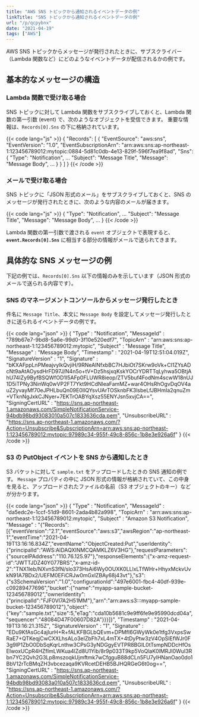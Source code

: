 ```yaml
---
title: "AWS SNS トピックから通知されるイベントデータの例"
linkTitle: "SNS トピックから通知されるイベントデータの例"
url: "/p/qcpybnx"
date: "2021-04-19"
tags: ["AWS"]
---
```


AWS SNS トピックからメッセージが発行されたときに、サブスクライバー（Lambda 関数など）にどのようなイベントデータが配信されるかの例です。

基本的なメッセージの構造
----

### Lambda 関数で受け取る場合

SNS トピックに対して Lambda 関数をサブスクライブしておくと、Lambda 関数の第一引数 (event) で、次のようなオブジェクトを受信できます。
重要な情報は、`Records[0].Sns` の下に格納されています。

{{< code lang="js" >}}
{
  "Records": [
    {
      "EventSource": "aws:sns",
      "EventVersion": "1.0",
      "EventSubscriptionArn": "arn:aws:sns:ap-northeast-1:123456789012:mytopic:0884-5d81c0db-4e13-829f-596f7ea9f8ad",
      "Sns": {
        "Type": "Notification",
        ...
        "Subject": "Message Title",
        "Message": "Message Body",
        ...
      }
    }
  ]
}
{{< /code >}}

### メールで受け取る場合

SNS トピックに「JSON 形式のメール」をサブスクライブしておくと、SNS のメッセージが発行されたときに、次のような内容のメールが届きます。

{{< code lang="js" >}}
{
  "Type": "Notification",
  ...
  "Subject": "Message Title",
  "Message": "Message Body",
  ...
}
{{< /code >}}

Lambda 関数の第一引数で渡される `event` オブジェクトで表現すると、__`event.Records[0].Sns`__ に相当する部分の情報がメールで送られてきます。


具体的な SNS メッセージの例
----

下記の例では、`Records[0].Sns` 以下の情報のみを示しています（JSON 形式のメールで送られる内容です）。

### SNS のマネージメントコンソールからメッセージ発行したとき

件名に `Message Title`、本文に `Message Body` を設定してメッセージ発行したときに送られるイベントデータの例です。

{{< code lang="json" >}}
{
  "Type" : "Notification",
  "MessageId" : "789b67e7-9bd8-5a6e-99d0-3f10e520edf7",
  "TopicArn" : "arn:aws:sns:ap-northeast-1:123456789012:mytopic",
  "Subject" : "Message Title",
  "Message" : "Message Body",
  "Timestamp" : "2021-04-19T12:51:04.019Z",
  "SignatureVersion" : "1",
  "Signature" : "bKXAFppLnPMeajvylkQvjiH/9RNeAlNfxbBC7HJbiOt7SKrw9oVk+CI1ZYsADcNt9aAtAOysdHrFD97J/N4n5o+tV+Dz5hsjxqKskYOCrYDRTTqLyhwa5OBtjAhU74IZy9ByfBSQWfOD1I5AFp0FLUWR8ieop/ZTV5buf4FodNm4scwW18nUJ1D5iTPNy3NinWq0wVP2FT7Ykt9HCdNleaFamMZ+war4OHsRhOgvDqOV4auZ2yvayMf70eJPHLbuQn09E0IlQYsvUArTOSknbFK3lsbeLfJBHmIa2qnuZm+VTknNgJxkCJNyer+7EKTrOABYqXsz55ENYJsn5xvjCA==",
  "SigningCertURL" : "https://sns.ap-northeast-1.amazonaws.com/SimpleNotificationService-94bdb98bd93083010a507c1833636cda.pem",
  "UnsubscribeURL" : "https://sns.ap-northeast-1.amazonaws.com/?Action=Unsubscribe&SubscriptionArn=arn:aws:sns:ap-northeast-1:123456789012:mytopic:97989c34-955f-49c8-856c-1b8e3e926a6f"
}
{{< /code >}}

### S3 の PutObject イベントを SNS から通知したとき

S3 バケットに対して `sample.txt` をアップロードしたときの SNS 通知の例です。
`Message` プロパティの中に JSON 形式の情報が格納されていて、この中身を見ると、アップロードされたファイルの名前（S3 オブジェクトのキー）などが分かります。

{{< code lang="json" >}}
{
  "Type" : "Notification",
  "MessageId" : "da5edc2e-1ccf-51d9-8601-2ada4b82a998",
  "TopicArn" : "arn:aws:sns:ap-northeast-1:123456789012:mytopic",
  "Subject" : "Amazon S3 Notification",
  "Message" : "{\"Records\":[{\"eventVersion\":\"2.1\",\"eventSource\":\"aws:s3\",\"awsRegion\":\"ap-northeast-1\",\"eventTime\":\"2021-04-19T13:16:16.834Z\",\"eventName\":\"ObjectCreated:Put\",\"userIdentity\":{\"principalId\":\"AWS:AIDAQXINMCQAMKLZ6V3HG\"},\"requestParameters\":{\"sourceIPAddress\":\"110.76.125.97\"},\"responseElements\":{\"x-amz-request-id\":\"JWTTJDZ40Y077BRS\",\"x-amz-id-2\":\"TNX1leb/NXvnS3fN/slo373HsAi6Wy0OUXK0LLlxLTfWHr+HhyxMckvUvkN91A7BDx2/UEFM0EFiCRJw0mGxlZBAy68j43vt\"},\"s3\":{\"s3SchemaVersion\":\"1.0\",\"configurationId\":\"497e6001-fbc4-40df-939e-c09289477696\",\"bucket\":{\"name\":\"myapp-sample-bucket-123456789012\",\"ownerIdentity\":{\"principalId\":\"FJF0VI7A2H51MM\"},\"arn\":\"arn:aws:s3:::myapp-sample-bucket-123456789012\"},\"object\":{\"key\":\"sample.txt\",\"size\":5,\"eTag\":\"cda10b5681c9e9ff6fe9e95990dcd04a\",\"sequencer\":\"48084D47F00607D82A\"}}}]}",
  "Timestamp" : "2021-04-19T13:16:21.315Z",
  "SignatureVersion" : "1",
  "Signature" : "EDu9KfAsGc4ajlurH+R+fALKFBGLbQEvm+DPMfI6GWyWk0e1tfg3VxpsSwRaE7+QTKeqjCwCXXLhsALo3eIZbFh7xL4mTX+4tDyPtw3zV4OpSlEfWJr0F3g9lP1ZbO0DbSqKqrLnthw3CPsG3yNDGgyEVTPR8BGIL0tTsmpNDDcHfOsEIwoxUCpR4HZfImLWKua4lZd8U1Yib/8r9p033T9kp5VoQlaK0lMRJI0WuI3Rbn7YC2Qvh2G3Lp8mszoqkUjmftmk7wCfgguB88dCLn5FU7ylHNanOao0do1BbV12rTcBMqZH3vbcezaqa9KVRcetDEHB5BJHQRGeG6t0og==",
  "SigningCertURL" : "https://sns.ap-northeast-1.amazonaws.com/SimpleNotificationService-94bdb98bd93083a010a507c1833636cd.pem",
  "UnsubscribeURL" : "https://sns.ap-northeast-1.amazonaws.com/?Action=Unsubscribe&SubscriptionArn=arn:aws:sns:ap-northeast-1:123456789012:mytopic:97989c34-955f-49c8-856c-1b8e3e926a6f"
}
{{< /code >}}

